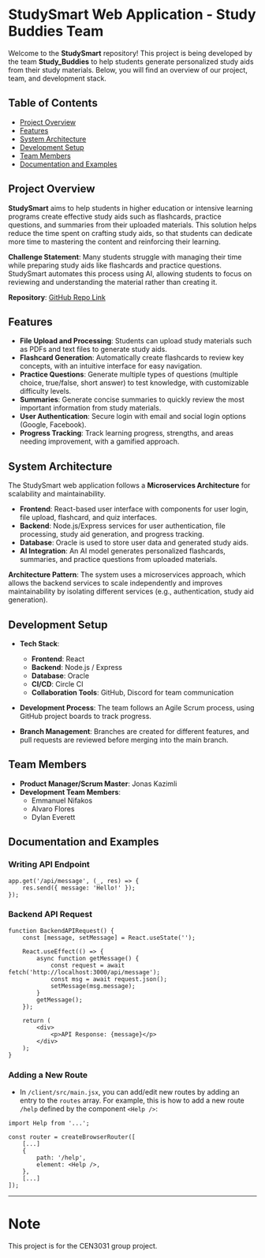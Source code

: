 
# StudySmart Web Application - Study Buddies Team

Welcome to the **StudySmart** repository! This project is being developed by the team **Study_Buddies** to help students generate personalized study aids from their study materials. Below, you will find an overview of our project, team, and development stack.

## Table of Contents
- [Project Overview](#project-overview)
- [Features](#features)
- [System Architecture](#system-architecture)
- [Development Setup](#development-setup)
- [Team Members](#team-members)
- [Documentation and Examples](#documentation-and-examples)

## Project Overview
**StudySmart** aims to help students in higher education or intensive learning programs create effective study aids such as flashcards, practice questions, and summaries from their uploaded materials. This solution helps reduce the time spent on crafting study aids, so that students can dedicate more time to mastering the content and reinforcing their learning.

**Challenge Statement**: Many students struggle with managing their time while preparing study aids like flashcards and practice questions. StudySmart automates this process using AI, allowing students to focus on reviewing and understanding the material rather than creating it.

**Repository**: [GitHub Repo Link](https://github.com/cen3031-studysmart/cen3031-group-project)

## Features
- **File Upload and Processing**: Students can upload study materials such as PDFs and text files to generate study aids.
- **Flashcard Generation**: Automatically create flashcards to review key concepts, with an intuitive interface for easy navigation.
- **Practice Questions**: Generate multiple types of questions (multiple choice, true/false, short answer) to test knowledge, with customizable difficulty levels.
- **Summaries**: Generate concise summaries to quickly review the most important information from study materials.
- **User Authentication**: Secure login with email and social login options (Google, Facebook).
- **Progress Tracking**: Track learning progress, strengths, and areas needing improvement, with a gamified approach.

## System Architecture
The StudySmart web application follows a **Microservices Architecture** for scalability and maintainability.

- **Frontend**: React-based user interface with components for user login, file upload, flashcard, and quiz interfaces.
- **Backend**: Node.js/Express services for user authentication, file processing, study aid generation, and progress tracking.
- **Database**: Oracle is used to store user data and generated study aids.
- **AI Integration**: An AI model generates personalized flashcards, summaries, and practice questions from uploaded materials.

**Architecture Pattern**: The system uses a microservices approach, which allows the backend services to scale independently and improves maintainability by isolating different services (e.g., authentication, study aid generation).

## Development Setup
- **Tech Stack**:
  - **Frontend**: React
  - **Backend**: Node.js / Express
  - **Database**: Oracle
  - **CI/CD**: Circle CI
  - **Collaboration Tools**: GitHub, Discord for team communication

- **Development Process**: The team follows an Agile Scrum process, using GitHub project boards to track progress.
- **Branch Management**: Branches are created for different features, and pull requests are reviewed before merging into the main branch.

## Team Members
- **Product Manager/Scrum Master**: Jonas Kazimli
- **Development Team Members**:
  - Emmanuel Nifakos
  - Alvaro Flores
  - Dylan Everett

## Documentation and Examples

### Writing API Endpoint

```
app.get('/api/message', (_, res) => {
    res.send({ message: 'Hello!' });
});
```

### Backend API Request

```
function BackendAPIRequest() {
    const [message, setMessage] = React.useState('');

    React.useEffect(() => {
        async function getMessage() {
            const request = await fetch('http://localhost:3000/api/message');
            const msg = await request.json();
            setMessage(msg.message);
        }
        getMessage();
    });

    return (
        <div>
            <p>API Response: {message}</p>
        </div>
    );
}
```

### Adding a New Route

* In `/client/src/main.jsx`, you can add/edit new routes by adding an entry to the `routes` array. For example, this is how to add a new route `/help` defined by the component `<Help />`:
```
import Help from '...';

const router = createBrowserRouter([
    [...]
    {
        path: '/help',
        element: <Help />,
    },
    [...]
]);

```

---

# Note

This project is for the CEN3031 group project.

